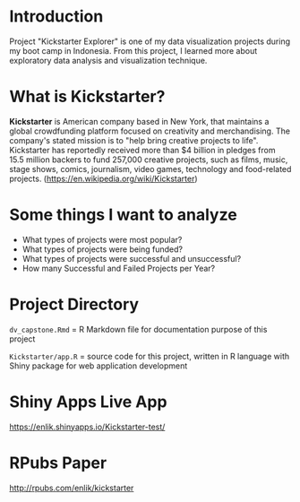 # Introduction
Project "Kickstarter Explorer" is one of my data visualization projects during my boot camp in Indonesia. From this project, I learned more about exploratory data analysis and visualization technique.

# What is Kickstarter?
**Kickstarter** is American company based in New York, that maintains a global crowdfunding platform focused on creativity and merchandising. The company's stated mission is to "help bring creative projects to life". Kickstarter has reportedly received more than $4 billion in pledges from 15.5 million backers to fund 257,000 creative projects, such as films, music, stage shows, comics, journalism, video games, technology and food-related projects. (https://en.wikipedia.org/wiki/Kickstarter)

# Some things I want to analyze

- What types of projects were most popular?
- What types of projects were being funded?
- What types of projects were successful and unsuccessful?
- How many Successful and Failed Projects per Year?

# Project Directory
`dv_capstone.Rmd` = R Markdown file for documentation purpose of this project

`Kickstarter/app.R` = source code for this project, written in R language with Shiny package for web application development


# Shiny Apps Live App
https://enlik.shinyapps.io/Kickstarter-test/

# RPubs Paper
http://rpubs.com/enlik/kickstarter